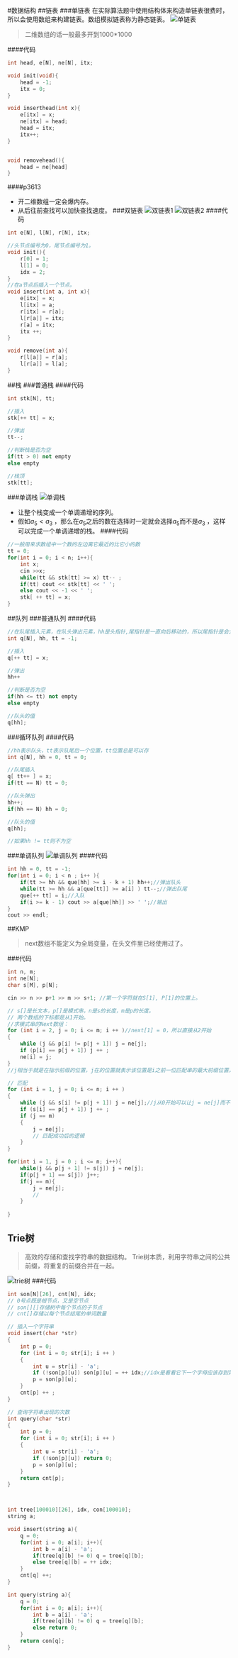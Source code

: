 #数据结构
##链表
###单链表
在实际算法题中使用结构体来构造单链表很费时，所以会使用数组来构建链表。数组模拟链表称为静态链表。
![单链表](.\photos\单链表.png "单链表")
> 二维数组的话一般最多开到1000*1000

####代码
```c++
int head, e[N], ne[N], itx;

void init(void){
	head = -1;
	itx = 0;
}

void inserthead(int x){
	e[itx] = x;
	ne[itx] = head;
	head = itx;
	itx++;
}


void removehead(){
	head = ne[head]
}

```
####p3613
+ 开二维数组一定会爆内存。
+ 从后往前查找可以加快查找速度。
###双链表
![双链表1](.\photos\双链表1.png "双链表1")
![双链表2](.\photos\双链表2.png "双链表2")
####代码
```c++
int e[N], l[N], r[N], itx;

//头节点编号为0，尾节点编号为1。
void init(){
	r[0] = 1;
	l[1] = 0;
	idx = 2;
}
//在a节点后插入一个节点。
void insert(int a, int x){
	e[itx] = x;
	l[itx] = a;
	r[itx] = r[a];
	l[r[a]] = itx;
	r[a] = itx;
	itx ++;
}

void remove(int a){
	r[l[a]] = r[a];
	l[r[a]] = l[a];
}
```
##栈
###普通栈
####代码
```c++
int stk[N], tt;

//插入
stk[++ tt] = x;

//弹出
tt--;

//判断栈是否为空
if(tt > 0) not empty
else empty

//栈顶
stk[tt];
```
###单调栈
![单调栈](.\photos\单调栈.png "单调栈")
+ 让整个栈变成一个单调递增的序列。
+ 假如$a_5 < a_3$ ，那么在$a_5$之后的数在选择时一定就会选择$a_5$而不是$a_3$ ，这样可以完成一个单调递增的栈。
####代码
```c++
//一般用来求数组中一个数的左边离它最近的比它小的数
tt = 0;
for(int i = 0; i < n; i++){
	int x;
	cin >>x;
	while(tt && stk[tt] >= x) tt-- ;
	if(tt) cout << stk[tt] << ' ';
	else cout << -1 << ' ';
	stk[ ++ tt] = x;
}
```
##队列
###普通队列
####代码
```c++
//在队尾插入元素，在队头弹出元素，hh是头指针,尾指针是一直向后移动的，所以尾指针是会大于等于头指针的（如果不空）。
int q[N], hh, tt = -1;

//插入
q[++ tt] = x;

//弹出
hh++

//判断是否为空
if(hh <= tt) not empty
else empty

//队头的值
q[hh];
```
###循环队列
####代码
```c++
//hh表示队头，tt表示队尾后一个位置，tt位置总是可以存
int q[N], hh = 0, tt = 0;

//队尾插入
q[ tt++ ] = x;
if(tt == N) tt = 0;

//队头弹出
hh++;
if(hh == N) hh = 0;

//队头的值
q[hh];

//如果hh != tt则不为空
```
###单调队列
![单调队列](.\photos\单调队列.png "单调队列")
####代码
```c++
int hh = 0, tt = -1;
for(int i = 0; i < n ; i++ ){
	if(tt >= hh && que[hh] >= i - k + 1) hh++;//弹出队头
    while(tt >= hh && a[que[tt]] >= a[i] ) tt--;//弹出队尾
    que[++ tt] = i;//入队
    if(i >= k - 1) cout >> a[que[hh]] >> ' ';//输出
} 
cout >> endl;
```

##KMP
> next数组不能定义为全局变量，在头文件里已经使用过了。

###代码
```c++
int n, m;
int ne[N];
char s[M], p[N];

cin >> n >> p+1 >> m >> s+1; //第一个字符就在S[1], P[1]的位置上。

// s[]是长文本，p[]是模式串，n是s的长度，m是p的长度。
// 两个数组的下标都是从1开始。
//求模式串的Next数组：
for (int i = 2, j = 0; i <= m; i ++ )//next[1] = 0，所以直接从2开始
{
    while (j && p[i] != p[j + 1]) j = ne[j];
    if (p[i] == p[j + 1]) j ++ ;
    ne[i] = j;
}
//j相当于就是在指示前缀的位置，j在的位置就表示该位置是i之前一位匹配串的最大前缀位置，假如下一位匹配成功了则最大前缀加一，没有匹配成成功则是退回到上一个最大前缀的位置看看上一个的

// 匹配
for (int i = 1, j = 0; i <= n; i ++ )
{
    while (j && s[i] != p[j + 1]) j = ne[j];//j从0开始可以让j = ne[j]而不是j = ne[j - 1]
    if (s[i] == p[j + 1]) j ++ ;
    if (j == m)
    {
        j = ne[j];
        // 匹配成功后的逻辑
    }
}

for(int i = 1, j = 0 ; i <= n; i++){
	while(j && p[j + 1] != s[j]) j = ne[j];
	if(p[j + 1] == s[j]) j++;
	if(j == m){
		j = ne[j];
		//
	}
	
}
```

## Trie树

> 高效的存储和查找字符串的数据结构。
> Trie树本质，利用字符串之间的公共前缀，将重复的前缀合并在一起。

![trie树](.\photos\trie树.png "trie树")
###代码
```c++
int son[N][26], cnt[N], idx;
// 0号点既是根节点，又是空节点
// son[][]存储树中每个节点的子节点
// cnt[]存储以每个节点结尾的单词数量

// 插入一个字符串
void insert(char *str)
{
    int p = 0;
    for (int i = 0; str[i]; i ++ )
    {
        int u = str[i] - 'a';
        if (!son[p][u]) son[p][u] = ++ idx;//idx是看看它下一个字母应该存到第几层去。
        p = son[p][u];
    }
    cnt[p] ++ ;
}

// 查询字符串出现的次数
int query(char *str)
{
    int p = 0;
    for (int i = 0; str[i]; i ++ )
    {
        int u = str[i] - 'a';
        if (!son[p][u]) return 0;
        p = son[p][u];
    }
    return cnt[p];
}



int tree[100010][26], idx, con[100010];
string a;

void insert(string a){
	q = 0;
	for(int i = 0; a[i]; i++){
		int b = a[i] - 'a';
		if(tree[q][b] != 0) q = tree[q][b];
		else tree[q][b] = ++ idx;
	}
	cnt[q] ++;
}

int query(string a){
	q = 0;
	for(int i = 0; a[i]; i++){
		int b = a[i] - 'a';
		if(tree[q][b] != 0) q = tree[q][b];
		else return 0;
	}
	return con[q];
}



```